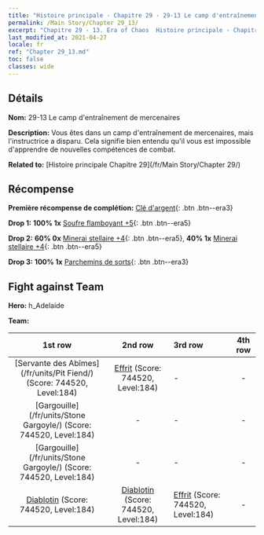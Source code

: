```yaml
---
title: "Histoire principale - Chapitre 29 - 29-13 Le camp d'entraînement de mercenaires"
permalink: /Main Story/Chapter 29_13/
excerpt: "Chapitre 29 - 13. Era of Chaos  Histoire principale - Chapitre 29_13. 29-13 Le camp d'entraînement de mercenaires"
last_modified_at: 2021-04-27
locale: fr
ref: "Chapter 29_13.md"
toc: false
classes: wide
---
```


## Détails

 **Nom:** 29-13 Le camp d'entraînement de mercenaires

 **Description:** Vous êtes dans un camp d'entraînement de mercenaires, mais l'instructrice a disparu. Cela signifie bien entendu qu'il vous est impossible d'apprendre de nouvelles compétences de combat.

 **Related to:** [Histoire principale Chapitre 29](/fr/Main Story/Chapter 29/)

## Récompense

 **Première récompense de complétion:** [Clé d'argent](/ItemsFR/con_693/){: .btn .btn--era3}

 **Drop 1:** **100% 1x** [Soufre flamboyant +5](/ItemsFR/mat_99/){: .btn .btn--era5}

 **Drop 2:** **60% 0x** [Minerai stellaire +4](/ItemsFR/mat_89/){: .btn .btn--era5}, **40% 1x** [Minerai stellaire +4](/ItemsFR/mat_89/){: .btn .btn--era5}

 **Drop 3:** **100% 1x** [Parchemins de sorts](/ItemsFR/con_694/){: .btn .btn--era3}


## Fight against Team
 **Hero:** h_Adelaide

 **Team:**


  | 1st row | 2nd row | 3rd row | 4th row |
  |:----:|:----:|:----|:----:|
  | [Servante des Abîmes](/fr/units/Pit Fiend/) (Score: 744520, Level:184)  | [Effrit](/fr/units/Efreeti/) (Score: 744520, Level:184)  | - | - |
  | [Gargouille](/fr/units/Stone Gargoyle/) (Score: 744520, Level:184)  | - | - | - |
  | [Gargouille](/fr/units/Stone Gargoyle/) (Score: 744520, Level:184)  | - | - | - |
  | [Diablotin](/fr/units/Imp/) (Score: 744520, Level:184)  | [Diablotin](/fr/units/Imp/) (Score: 744520, Level:184)  | [Effrit](/fr/units/Efreeti/) (Score: 744520, Level:184)  | - |



